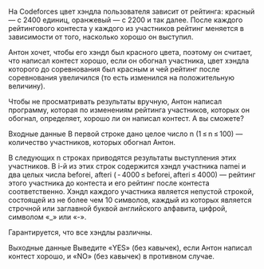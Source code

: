 На Codeforces цвет хэндла пользователя зависит от рейтинга: красный — с 2400 единиц, оранжевый — с 2200 и так далее. После каждого рейтингового контеста у каждого из участников рейтинг меняется в зависимости от того, насколько хорошо он выступил.

Антон хочет, чтобы его хэндл был красного цвета, поэтому он считает, что написал контест хорошо, если он обогнал участника, цвет хэндла которого до соревнования был красным и чей рейтинг после соревнования увеличился (то есть изменился на положительную величину).

Чтобы не просматривать результаты вручную, Антон написал программу, которая по изменениям рейтинга участников, которых он обогнал, определяет, хорошо ли он написал контест. А вы сможете?

Входные данные
В первой строке дано целое число n (1 ≤ n ≤ 100) — количество участников, которых обогнал Антон.

В следующих n строках приводятся результаты выступления этих участников. В i-й из этих строк содержится хэндл участника namei и два целых числа beforei, afteri ( - 4000 ≤ beforei, afteri ≤ 4000) — рейтинг этого участника до контеста и его рейтинг после контеста соответственно. Хэндл каждого участника является непустой строкой, состоящей из не более чем 10 символов, каждый из которых является строчной или заглавной буквой английского алфавита, цифрой, символом «_» или «-».

Гарантируется, что все хэндлы различны.

Выходные данные
Выведите «YES» (без кавычек), если Антон написал контест хорошо, и «NO» (без кавычек) в противном случае.
